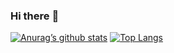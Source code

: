 ### Hi there :wave:
[![Anurag’s github stats](https://github-readme-stats.vercel.app/api?username=Eddy_Yunhao_Gao)](https://github.com/510891328)
[![Top Langs](https://github-readme-stats.vercel.app/api/top-langs/?username=Eddy_Yunhao_Gao&layout=compact)](https://github.com/510891328)
